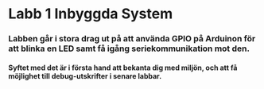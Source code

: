 # Labb 1 Inbyggda System

### Labben  går  i  stora  drag  ut  på  att  använda  GPIO  på  Arduinon  för  att  blinka  en  LED  samt  få  igång seriekommunikation mot den. 

#### Syftet med det är i första hand att bekanta dig med miljön, och att få möjlighet till debug-utskrifter i senare labbar.

